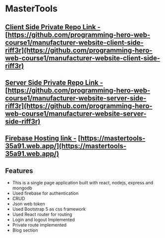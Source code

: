 # MasterTools

## [Client Side Private Repo Link -](https://github.com/programming-hero-web-course1/manufacturer-website-client-side-riff3r) [https://github.com/programming-hero-web-course1/manufacturer-website-client-side-riff3r](https://github.com/programming-hero-web-course1/manufacturer-website-client-side-riff3r)

## [Server Side Private Repo Link -](https://github.com/programming-hero-web-course1/manufacturer-website-server-side-riff3r) [https://github.com/programming-hero-web-course1/manufacturer-website-server-side-riff3r](https://github.com/programming-hero-web-course1/manufacturer-website-server-side-riff3r)

## [Firebase Hosting link -](https://mastertools-35a91.web.app/) [https://mastertools-35a91.web.app/](https://mastertools-35a91.web.app/)

## Features

- This is a single page application built with react, nodejs, express and mongodb
- Used firebase for authentication
- CRUD
- Json web token
- Used Bootstrap 5 as css framework
- Used React router for routing
- Login and logout Implemented
- Private route implemented
- Blog section
